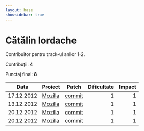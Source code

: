```yaml
---
layout: base
showsidebar: true
---
```


# Cătălin Iordache

Contribuitor pentru track-ul anilor 1-2.

Contribuții: **4**

Punctaj final: **8**

|Data |Proiect | Patch |Dificultate|Impact|
|-----|--------|-------|----------:|-----:|
|17.12.2012|[Mozilla][mozilla]|[commit](https://bugzilla.mozilla.org/show_bug.cgi?id=821396)|1|1|
|13.12.2012|[Mozilla][mozilla]|[commit](https://bugzilla.mozilla.org/show_bug.cgi?id=821901)|1|1|
|20.12.2012|[Mozilla][mozilla]|[commit](https://bugzilla.mozilla.org/show_bug.cgi?id=813019)|1|1|
|20.12.2012|[Mozilla][mozilla]|[commit](https://bugzilla.mozilla.org/show_bug.cgi?id=821269)|1|1|

[mozilla]: https://wiki.mozilla.org/Main_Page "Mozilla Project"
